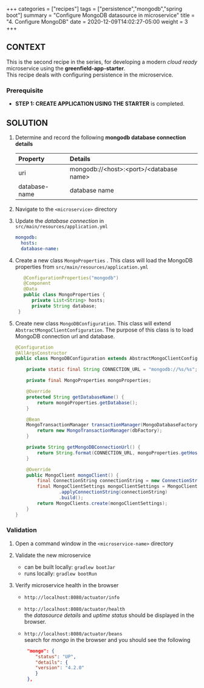 +++
categories = ["recipes"]
tags = ["persistence","mongodb","spring boot"]
summary = "Configure MongoDB datasource in microservice"
title = "4. Configure MongoDB"
date = 2020-12-09T14:02:27-05:00
weight = 3
+++

## CONTEXT
This is the second recipe in the series, for developing a modern _cloud ready_ microservice using the **greenfield-app-starter**.  
This recipe deals with configuring persistence in the microservice.  

### Prerequisite

- **STEP 1: CREATE APPLICATION USING THE STARTER** is completed.

## SOLUTION

1. Determine and record the following **mongodb database connection details** 

   | Property        | Details  |
   | :---            |    :----   | 
   | uri | mongodb://\<host>:\<port>/\<database name> 
   | database-name | database  name  |
 
1. Navigate to the `<microservice>` directory

1. Update the _database connection_ in `src/main/resources/application.yml`

    ```yml
    mongodb:
      hosts:
      database-name:
    ```
1. Create a new class `MongoProperties` . This class will load the MongoDB properties from `src/main/resources/application.yml`

    ```java
       @ConfigurationProperties("mongodb")
       @Component
       @Data
       public class MongoProperties {
          private List<String> hosts;
          private String database;
     }
    ```

1. Create new class `MongoDBConfiguration`. This class will extend `AbstractMongoClientConfiguration`.
   The purpose of this class is to load MongoDB connection url and database.

    ```java
    @Configuration
    @AllArgsConstructor
    public class MongoDBConfiguration extends AbstractMongoClientConfiguration {
    
        private static final String CONNECTION_URL = "mongodb://%s/%s";
    
        private final MongoProperties mongoProperties;
    
        @Override
        protected String getDatabaseName() {
            return mongoProperties.getDatabase();
        }
    
        @Bean
        MongoTransactionManager transactionManager(MongoDatabaseFactory dbFactory) {
            return new MongoTransactionManager(dbFactory);
        }
    
        private String getMongoDBConnectionUrl() {
            return String.format(CONNECTION_URL, mongoProperties.getHosts().get(0), mongoProperties.getDatabase());
        }
    
        @Override
        public MongoClient mongoClient() {
            final ConnectionString connectionString = new ConnectionString(getMongoDBConnectionUrl());
            final MongoClientSettings mongoClientSettings = MongoClientSettings.builder()
                    .applyConnectionString(connectionString)
                    .build();
            return MongoClients.create(mongoClientSettings);
        }
    }
    ```

### Validation

1. Open a command window in the `<microservice-name>` directory

1. Validate the new microservice
   - can be built locally: `gradlew bootJar`
   - runs locally: `gradlew bootRun`

1. Verify microservice health in the browser

   - `http://localhost:8080/actuator/info`
     
   - `http://localhost:8080/actuator/health`  
      the _datasource details_ and _uptime status_ should be displayed in the browser.
   
   - `http://localhost:8080/actuator/beans`  
     search for _mongo_ in the browser and you should see the following
     ```json
      "mongo": {
         "status": "UP",
         "details": {
         "version": "4.2.0"
         }
      },    
     ```


